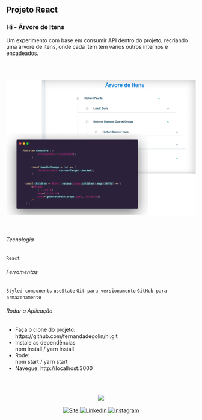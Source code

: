 ## Projeto React 
### Hi - Árvore de Itens

Um experimento com base em consumir API dentro do projeto, recriando uma árvore de itens, onde cada item tem vários outros internos e encadeados.<br>
 

<br><br>
<div  align="center">
  <img src="https://github.com/fernandadegolin/hi/blob/master/src/assets/imgReadme/readme.png" />
</div>
<br>
<br>


###### Tecnologia
`React`

###### Ferramentas
`Styled-components`
`useState`
`Git para versionamento`
`GitHub para armazenamento`

###### Rodar a Aplicação
<ul>
    <li>Faça o clone do projeto: <br>https://github.com/fernandadegolin/hi.git</li>
    <li>Instale as dependências <br>npm install / yarn install</li>
    <li>Rode: <br>npm start / yarn start</li>
    <li>Navegue: http://localhost:3000</li>    
</ul>

<br></br>
<div  align="center">
  <img margin-top:"20px" width="80" src="https://ik.imagekit.io/fernandadegolin/fe_ubZ9V1aBl.png" />
  
<!-- Acessos -->
<p align="center">
  <!-- Site -->
  <a href="https://fernandadegolin.github.io/fernandadegolin/" target="_blank">
    <img alt="Site" src="https://img.shields.io/twitter/url?label=Site&logoColor=white&style=for-the-badge&url=https%3A%2F%2Ffernandadegolin.github.io%2Ffernandadegolin%2F">
  </a>


<!-- LinkedIn -->
  <a href="https://www.linkedin.com/in/fernandadegolin/">
    <img alt="LinkedIn" src="https://img.shields.io/twitter/url?label=linkedin&logo=linkedin&logoColor=white&style=for-the-badge&url=https%3A%2F%2Fwww.linkedin.com%2Fin%2Ffernandadegolin%2F">
  </a>

  
  <!-- Instagram -->
  <a href="https://www.instagram.com/fernandadegolin/">
    <img alt="Instagram" src="https://img.shields.io/twitter/url?label=instagram&logo=instagram&logoColor=white&style=for-the-badge&url=https%3A%2F%2Fwww.instagram.com%2Ffernandadegolin%2F">
  </a>
  </p>
</div>

